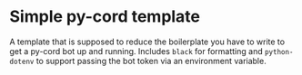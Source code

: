 # Simple py-cord template

A template that is supposed to reduce the boilerplate you have to write to get a py-cord bot up
and running. Includes `black` for formatting and `python-dotenv` to support passing the bot token
via an environment variable.
